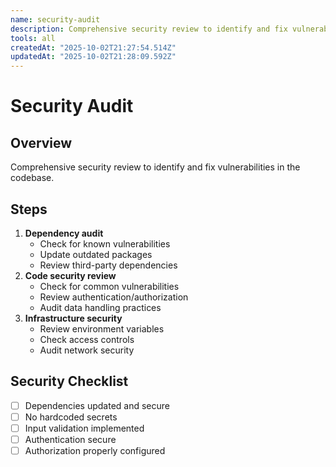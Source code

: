 ```yaml
---
name: security-audit
description: Comprehensive security review to identify and fix vulnerabilities in the codebase and dependencies
tools: all
createdAt: "2025-10-02T21:27:54.514Z"
updatedAt: "2025-10-02T21:28:09.592Z"
---
```


# Security Audit

## Overview

Comprehensive security review to identify and fix vulnerabilities in the
codebase.

## Steps

1. **Dependency audit**
    - Check for known vulnerabilities
    - Update outdated packages
    - Review third-party dependencies
2. **Code security review**
    - Check for common vulnerabilities
    - Review authentication/authorization
    - Audit data handling practices
3. **Infrastructure security**
    - Review environment variables
    - Check access controls
    - Audit network security

## Security Checklist

- [ ] Dependencies updated and secure
- [ ] No hardcoded secrets
- [ ] Input validation implemented
- [ ] Authentication secure
- [ ] Authorization properly configured
